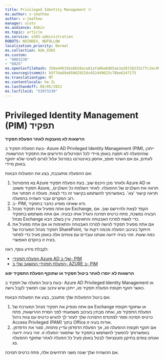 ```yaml
---
title: Privileged Identity Management זה
ms.author: v-jmathew
author: v-jmathew
manager: scotv
ms.audience: Admin
ms.topic: article
ms.service: o365-administration
ROBOTS: NOINDEX, NOFOLLOW
localization_priority: Normal
ms.collection: Adm_O365
ms.custom:
- "9003230"
- "6825"
ms.openlocfilehash: 358e446192e6b58ace81afa06e0d65ae3a207282351ffc3ec9975a24779951fb
ms.sourcegitcommit: b5f7da89a650d2915dc652449623c78be6247175
ms.translationtype: MT
ms.contentlocale: he-IL
ms.lasthandoff: 08/05/2021
ms.locfileid: "53973230"
---
```

# <a name="privileged-identity-managementpim-role"></a>Privileged Identity Management (PIM) תפקיד

**הרשאות לא מוענקות לאחר הפעלת תפקיד**

בעת הפעלת תפקיד ב- Azure AD Privileged Identity Management (PIM), ייתכן שההפעלה לא תפצה באופן מיידי לכל הפורטלים הדורשים את התפקיד ההרשאות. לעתים, גם אם השינוי מופצ, אחסון באינטרנט בפורטל עלול לגרום לשינוי שלא יתוקף באופן מיידי.

אם ההפעלה מתעכבת, בצע את הפעולות הבאות:

1. צא מהפורטל Azure ולאחר מכן היכנס שוב. בעת הפעלת תפקיד Azure AD או תפקיד משאב Azure, תראה את השלבים של ההפעלה. לאחר השלמת כל השלבים, תראה קישור 'צא'. באפשרותך להשתמש בקישור זה כדי לצאת. פעולה זו תפתור את רוב המקרים עבור השהיה בהפעלה.
2. ב- PIM, ודא שאתה מופיע כחבר בתפקיד.
3. אם אתה מפעיל את תפקיד מנהל Exchange, הקפד לצאת ולהירשם שוב. אם הבעיה נמשכת, פתח כרטיס תמיכה והגדל אותו כבעיה. אם אתה משתמש בתפקיד מנהל Exchange כדי לגשת למרכז האבטחה והתאימות, עיין בשלב הבא.
4. אם אתה מפעיל תפקיד לגישה למרכז האבטחה והתאימות או אם אתה מפעיל את תפקיד מנהל המערכת של SharePoint, תיתקל בעיכוב הפעלה מכמה דקות עד כמה שעות. זוהי בעיה ידועה ואנחנו עובדים עם צוותים אלה באופן פעיל כדי לפתור בעיה זו בהקדם האפשרי.

לקבלת מידע נוסף, ראה:

- [הפעלת תפקידי Azure AD שלי ב- PIM](https://docs.microsoft.com/azure/active-directory/privileged-identity-management/pim-how-to-activate-role?WT.mc_id=Portal-Microsoft_Azure_Support "https://docs.microsoft.com/azure/active-directory/privileged-identity-management/pim-how-to-activate-role?wt.mc_id=portal-microsoft_azure_support")
- [הפעלת תפקידי המשאב שלי ב- AZURE ב- PIM](https://docs.microsoft.com/azure/active-directory/privileged-identity-management/pim-resource-roles-activate-your-roles?WT.mc_id=Portal-Microsoft_Azure_Support "https://docs.microsoft.com/azure/active-directory/privileged-identity-management/pim-resource-roles-activate-your-roles?wt.mc_id=portal-microsoft_azure_support")

**הרשאות לא יוסרו לאחר ביטול תפקיד או שתוקף הפעלת התפקיד יפוג**

בעת ביטול הפעלה של תפקיד ב- Azure AD Privileged Identity Management או כאשר תוקף תקופת הפעלת תפקיד פג, ייתכן שיש עיכוב שבו תמשיך לקבל גישה.

אם ביטול ההפעלות שלך מתעכב, בצע את הפעולות הבאות:

1. אם אתה מנפיק את תפקיד מנהל המערכת של Exchange או שתוקף תקופת הפעלת התפקיד פג, ואתה מבחין בעיכוב משמעותי לפני הסרת ההרשאות, פתח כרטיס תמיכה וספר למהנדס התמיכה שלך לעזור לך להגיש כרטיס עם צוות ניהול Access Privileged (PAM) בתוך Office אודות בעיה זו.
2. אם תוקף תקופת ההפעלה פג, אך הפעלת הדפדפן עדיין פתוחה, סגור את הדפדפן. באפשרותך להמשיך להשתמש בתפקיד עד שתסגור הפעלה זו. זוהי בעיה ידועה ואנחנו צופים בתיקון פוטנציאלי לבטל באופן פעיל כל הפעלה לאחר שתוקף ההפעלה פג.

אם ההשהיה שלך שונה משני תרחישים אלה, פתח כרטיס תמיכה.
